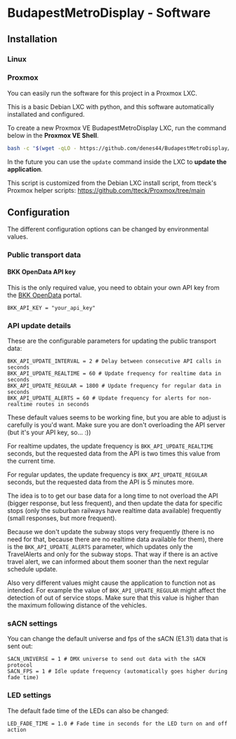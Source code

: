 # BudapestMetroDisplay - Software

## Installation

### Linux


### Proxmox

You can easily run the software for this project in a Proxmox LXC.

This is a basic Debian LXC with python, and this software automatically installated and configured.

To create a new Proxmox VE BudapestMetroDisplay LXC, run the command below in the **Proxmox VE Shell**.
```bash
bash -c "$(wget -qLO - https://github.com/denes44/BudapestMetroDisplay/raw/main/software/proxmox/ct/debian.sh)"
```
In the future you can use the `update` command inside the LXC to **update the application**.

This script is customized from the Debian LXC install script, from tteck's Proxmox helper scripts: https://github.com/tteck/Proxmox/tree/main

## Configuration

The different configuration options can be changed by environmental values.

### Public transport data

#### BKK OpenData API key

This is the only required value, you need to obtain your own API key from the [BKK OpenData](https://opendata.bkk.hu/home) portal.
```
BKK_API_KEY = "your_api_key"
```

### API update details

These are the configurable parameters for updating the public transport data:
```
BKK_API_UPDATE_INTERVAL = 2 # Delay between consecutive API calls in seconds
BKK_API_UPDATE_REALTIME = 60 # Update frequency for realtime data in seconds
BKK_API_UPDATE_REGULAR = 1800 # Update frequency for regular data in seconds
BKK_API_UPDATE_ALERTS = 60 # Update frequency for alerts for non-realtime routes in seconds
```
These default values seems to be working fine, but you are able to adjust is carefully is you'd want.
Make sure you are don't overloading the API server (but it's your API key, so... :))

For realtime updates, the update frequency is `BKK_API_UPDATE_REALTIME` seconds, but the requested data from the API is two times this value from the current time.

For regular updates, the update frequency is `BKK_API_UPDATE_REGULAR` seconds, but the requested data from the API is 5 minutes more.

The idea is to to get our base data for a long time to not overload the API (bigger response, but less frequent), and then update the data for specific stops (only the suburban railways have realtime data available) frequently (small responses, but more frequent).

Because we don't update the subway stops very frequently (there is no need for that, because there are no realtime data available for them), there is the `BKK_API_UPDATE_ALERTS` parameter, which updates only the TravelAlerts and only for the subway stops. That way if there is an active travel alert, we can informed about them sooner than the next regular schedule update.

Also very different values might cause the application to function not as intended.
For example the value of `BKK_API_UPDATE_REGULAR` might affect the detection of out of service stops. Make sure that this value is higher than the maximum following distance of the vehicles.

### sACN settings

You can change the default universe and fps of the sACN (E1.31) data that is sent out:
```
SACN_UNIVERSE = 1 # DMX universe to send out data with the sACN protocol
SACN_FPS = 1 # Idle update frequency (automatically goes higher during fade time)
```

### LED settings

The default fade time of the LEDs can also be changed:
```
LED_FADE_TIME = 1.0 # Fade time in seconds for the LED turn on and off action
```
